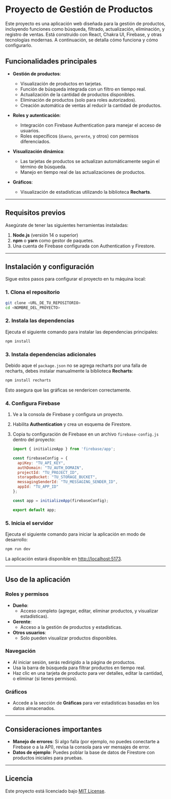 
# Proyecto de Gestión de Productos

Este proyecto es una aplicación web diseñada para la gestión de productos, incluyendo funciones como búsqueda, filtrado, actualización, eliminación, y registro de ventas. Está construido con React, Chakra UI, Firebase, y otras tecnologías modernas. A continuación, se detalla cómo funciona y cómo configurarlo.

## Funcionalidades principales

- **Gestión de productos**:
  - Visualización de productos en tarjetas.
  - Función de búsqueda integrada con un filtro en tiempo real.
  - Actualización de la cantidad de productos disponibles.
  - Eliminación de productos (solo para roles autorizados).
  - Creación automática de ventas al reducir la cantidad de productos.

- **Roles y autenticación**:
  - Integración con Firebase Authentication para manejar el acceso de usuarios.
  - Roles específicos (`dueno`, `gerente`, y otros) con permisos diferenciados.

- **Visualización dinámica**:
  - Las tarjetas de productos se actualizan automáticamente según el término de búsqueda.
  - Manejo en tiempo real de las actualizaciones de productos.

- **Gráficos**:
  - Visualización de estadísticas utilizando la biblioteca **Recharts**.

---

## Requisitos previos

Asegúrate de tener las siguientes herramientas instaladas:

1. **Node.js** (versión 14 o superior)
2. **npm** o **yarn** como gestor de paquetes.
3. Una cuenta de Firebase configurada con Authentication y Firestore.

---

## Instalación y configuración

Sigue estos pasos para configurar el proyecto en tu máquina local:

### 1. Clona el repositorio

```bash
git clone <URL_DE_TU_REPOSITORIO>
cd <NOMBRE_DEL_PROYECTO>
```

### 2. Instala las dependencias

Ejecuta el siguiente comando para instalar las dependencias principales:

```bash
npm install
```

### 3. Instala dependencias adicionales

Debido aque el  `package.json` no se agrega recharts por una falla de recharts, debes instalar manualmente la biblioteca **Recharts**:

```bash
npm install recharts
```

Esto asegura que las gráficas se rendericen correctamente.

### 4. Configura Firebase

1. Ve a la consola de Firebase y configura un proyecto.
2. Habilita **Authentication** y crea un esquema de Firestore.
3. Copia tu configuración de Firebase en un archivo `firebase-config.js` dentro del proyecto:

   ```javascript
   import { initializeApp } from 'firebase/app';

   const firebaseConfig = {
     apiKey: "TU_API_KEY",
     authDomain: "TU_AUTH_DOMAIN",
     projectId: "TU_PROJECT_ID",
     storageBucket: "TU_STORAGE_BUCKET",
     messagingSenderId: "TU_MESSAGING_SENDER_ID",
     appId: "TU_APP_ID"
   };

   const app = initializeApp(firebaseConfig);

   export default app;
   ```

### 5. Inicia el servidor

Ejecuta el siguiente comando para iniciar la aplicación en modo de desarrollo:

```bash
npm run dev
```

La aplicación estará disponible en [http://localhost:5173](http://localhost:5173).

---

## Uso de la aplicación

### Roles y permisos

- **Dueño**:
  - Acceso completo (agregar, editar, eliminar productos, y visualizar estadísticas).
- **Gerente**:
  - Acceso a la gestión de productos y estadísticas.
- **Otros usuarios**:
  - Solo pueden visualizar productos disponibles.

### Navegación

- Al iniciar sesión, serás redirigido a la página de productos.
- Usa la barra de búsqueda para filtrar productos en tiempo real.
- Haz clic en una tarjeta de producto para ver detalles, editar la cantidad, o eliminar (si tienes permisos).

### Gráficos

- Accede a la sección de **Gráficas** para ver estadísticas basadas en los datos almacenados.

---

## Consideraciones importantes

- **Manejo de errores**: Si algo falla (por ejemplo, no puedes conectarte a Firebase o a la API), revisa la consola para ver mensajes de error.
- **Datos de ejemplo**: Puedes poblar la base de datos de Firestore con productos iniciales para pruebas.

---

## Licencia

Este proyecto está licenciado bajo [MIT License](LICENSE).
